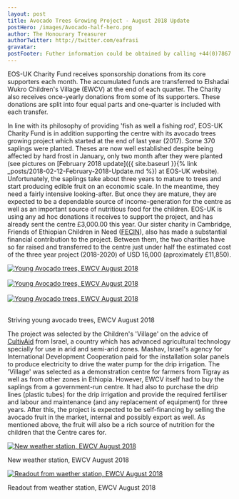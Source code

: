```yaml
---
layout: post
title: Avocado Trees Growing Project - August 2018 Update
postHero: /images/Avocado-half-hero.png
author: The Honourary Treasurer
authorTwitter: http://twitter.com/eafrasi
gravatar: 
postFooter: Futher information could be obtained by calling +44(0)7867 727445 or at <a href="mailto:eosukcharityfund@gmail.com">eosukcharityfund@gmail.com</a>
---
```


EOS-UK Charity Fund receives sponsorship donations from its core supporters each month. The accumulated funds are transferred to Elshadai Wukro Children's Village (EWCV) at the end of each quarter. The Charity also receives once-yearly donations from some of its supporters. These donations are split into four equal parts and one-quarter is included with each transfer.

In line with its philosophy of providing 'fish as well a fishing rod', EOS-UK Charity Fund is in addition supporting the centre with its avocado trees growing project which started at the end of last year (2017). Some 370 saplings were planted. Theses are now well established despite being affected by hard frost in January, only two month after they were planted (see pictures on [February 2018 update]({{ site.baseurl }}{% link _posts/2018-02-12-February-2018-Update.md %}) at EOS-UK website). Unfortunately, the saplings take about three years to mature to trees and start producing edible fruit on an economic scale. In the meantime, they need a fairly intensive looking-after. But once they are mature, they are expected to be a dependable source of income-generation for the centre as well as an important source of nutritious food for the children. EOS-UK is using any ad hoc donations it receives to support the project, and has already sent the centre £3,000.00 this year. Our sister charity in Cambridge, Friends of Ethiopian Children in Need ([FECIN](http://fecin.woodsfords.uk/index.html)), also has made a substantial financial contribution to the project. Between them, the two charities have so far raised and transferred to the centre just under half the estimated cost of the three year project (2018-2020) of USD 16,000 (aproximately £11,850). 

<div class="row bordered tiny">
	<div class="col-sm-4 col-md-4 col-lg-4">
		<a href="{{ base }}/images/Avocado1-2018-08-30.jpg">
		  <img src="{{ base }}/images/Avocado1-2018-08-30-small.png" alt="Young Avocado trees, EWCV August 2018" class="img-responsive center-block" />
	  </a>
		<div class="caption text-center">
			<!--p>Young Avocado trees, EWCV August 2018</p -->
		</div>
		<br/>
	</div>
	<div class="col-sm-4 col-md-4 col-lg-4">
	  <a href="{{ base }}/images/Avocado2-2018-08-30.jpg">
		  <img src="{{ base }}/images/Avocado2-2018-08-30-small.png" alt="Young Avocado trees, EWCV August 2018" class="img-responsive center-block" />
		</a>
		<div class="caption text-center">
			<!--p>Young Avocado trees, EWCV August 2018</p -->
		</div>
		<br/>
	</div>
	<div class="col-sm-4 col-md-4 col-lg-4">
	  <a href="{{ base }}/images/Avocado4-2018-08-30.jpg">
		  <img src="{{ base }}/images/Avocado4-2018-08-30-small.png" alt="Young Avocado trees, EWCV August 2018" class="img-responsive center-block" />
		</a>
		<div class="caption text-center">
			<!--p>Young Avocado trees, EWCV August 2018</p -->
		</div>
		<br/>
	</div>
	<div class="caption text-center">
		<p>Striving young avocado trees, EWCV August 2018</p>
	</div>
</div>

The project was selected by the Children's 'Village' on the advice of <a href="http://www.cultivaid.org">CultivAid</a> from Israel, a country which has advanced agricultural technology specially for use in arid and semi-arid zones. Mashav, Israel's agency for International Development Cooperation paid for the installation solar panels to produce electricity to drive the water pump for the drip irrigation. The 'Village' was selected as a demonstration centre for farmers from Tigray as well as from other zones in Ethiopia. However,  EWCV itself had to buy the saplings from a government-run centre. It had also to purchase the drip lines (plastic tubes) for the drip irrigation and provide the required fertiliser and labour and maintenance (and any replacement of equipment) for three years. After this, the project is expected to be self-financing by selling the avocado fruit in the market, internal and possibly export as well. As mentioned above, the fruit will also be a rich source of nutrition for the children that the Centre cares for.  

<div class="row bordered tiny">
	<div class="col-sm-6 col-md-6 col-lg-6">
		<a href="{{ base }}/images/Weather-Station2-EWCV-July-2018.jpg">
		  <img src="{{ base }}/images/Weather-Station2-EWCV-July-2018-small.png" alt="New weather station, EWCV August 2018" class="img-responsive center-block" />
	  </a>
		<div class="caption text-center">
			<p>New weather station, EWCV August 2018</p>
		</div>
	</div>
	<div class="col-sm-6 col-md-6 col-lg-6">
	  <a href="{{ base }}/images/Weather-Station3-EWCV-July-2018.jpg">
		  <img src="{{ base }}/images/Weather-Station3-EWCV-July-2018-small.png" alt="Readout from waether station, EWCV August 2018" class="img-responsive center-block" />
		</a>
		<div class="caption text-center">
			<p>Readout from weather station, EWCV August 2018</p>
		</div>
	</div>
</div>
